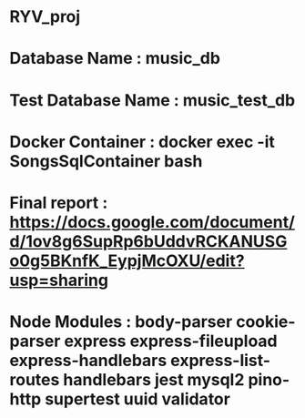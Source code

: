 # RYV_proj

# Database Name : music_db
# Test Database Name : music_test_db

# Docker Container : docker exec -it SongsSqlContainer bash

# Final report : https://docs.google.com/document/d/1ov8g6SupRp6bUddvRCKANUSGo0g5BKnfK_EypjMcOXU/edit?usp=sharing

# Node Modules : body-parser cookie-parser express express-fileupload express-handlebars express-list-routes handlebars jest mysql2 pino-http supertest uuid validator

